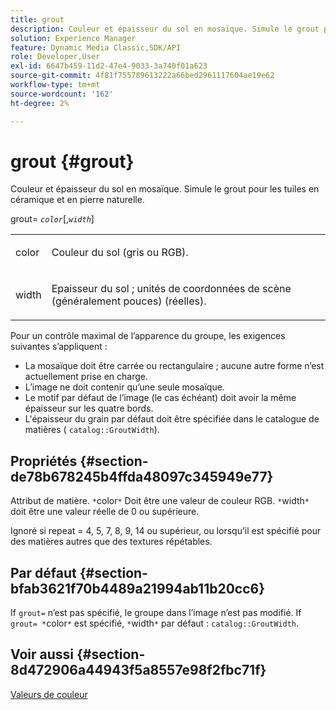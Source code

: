 ```yaml
---
title: grout
description: Couleur et épaisseur du sol en mosaïque. Simule le grout pour les tuiles en céramique et en pierre naturelle.
solution: Experience Manager
feature: Dynamic Media Classic,SDK/API
role: Developer,User
exl-id: 6647b459-11d2-47e4-9033-3a740f01a623
source-git-commit: 4f81f755789613222a66bed2961117604ae19e62
workflow-type: tm+mt
source-wordcount: '162'
ht-degree: 2%

---
```


# grout {#grout}

Couleur et épaisseur du sol en mosaïque. Simule le grout pour les tuiles en céramique et en pierre naturelle.

grout= *`color`*[,*`width`*]

<table id="simpletable_302B78CFC8F14E0F962D1D2064AD1371"> 
 <tr class="strow"> 
  <td class="stentry"> <p> <span class="codeph"> <span class="varname"> color </span> </span> </p> </td>
  <td class="stentry"> <p>Couleur du sol (gris ou RGB). </p> </td> 
 </tr> 
 <tr class="strow"> 
  <td class="stentry"> <p> <span class="codeph"> <span class="varname"> width </span> </span> </p> </td>
  <td class="stentry"> <p>Epaisseur du sol ; unités de coordonnées de scène (généralement pouces) (réelles). </p> </td>
 </tr> 
</table>

Pour un contrôle maximal de l’apparence du groupe, les exigences suivantes s’appliquent :

* La mosaïque doit être carrée ou rectangulaire ; aucune autre forme n’est actuellement prise en charge.
* L’image ne doit contenir qu’une seule mosaïque.
* Le motif par défaut de l’image (le cas échéant) doit avoir la même épaisseur sur les quatre bords.
* L&#39;épaisseur du grain par défaut doit être spécifiée dans le catalogue de matières ( `catalog::GroutWidth`).

## Propriétés {#section-de78b678245b4ffda48097c345949e77}

Attribut de matière. `*`color`*` Doit être une valeur de couleur RGB. `*`width`*` doit être une valeur réelle de 0 ou supérieure.

Ignoré si repeat = 4, 5, 7, 8, 9, 14 ou supérieur, ou lorsqu’il est spécifié pour des matières autres que des textures répétables.

## Par défaut {#section-bfab3621f70b4489a21994ab11b20cc6}

If `grout=` n’est pas spécifié, le groupe dans l’image n’est pas modifié. If `grout= *`color`*` est spécifié, `*`width`*` par défaut : `catalog::GroutWidth`.

## Voir aussi {#section-8d472906a44943f5a8557e98f2fbc71f}

[Valeurs de couleur](../../../../../ir-api/http-protocol/image-rendering-api-ref/c-ir-http-protocol-ref/c-ir-http-protocol-syntax-and-features/r-ir-color-values.md#reference-657f95c0841742d2a55a48bc938303f6)
